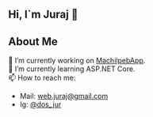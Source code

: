 ## Hi, I`m Juraj 👋

## About Me

<!--
**Juraj-Dostal/Juraj-Dostal** is a ✨ _special_ ✨ repository because its `README.md` (this file) appears on your GitHub profile.

Here are some ideas to get you started:

- 🔭 I’m currently working on ...
- 🌱 I’m currently learning ...
- 👯 I’m looking to collaborate on ...
- 🤔 I’m looking for help with ...
- 💬 Ask me about ...
- 📫 How to reach me: ...
- 😄 Pronouns: ...
- ⚡ Fun fact: ...
-->
🔭 I’m currently working on <a href=https://github.com/Juraj-Dostal/MachilpebApp>MachilpebApp</a>.<br>
🌱 I’m currently learning ASP.NET Core.<br>
📫 How to reach me: <br>
  - Mail: web.juraj@gmail.com <br>
  - Ig: <a href=https://www.instagram.com/dos_jur/>@dos_jur</a>
  

